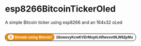# esp8266BitcoinTickerOled
A simple Bitcoin ticker using esp8266 and an 164x32 oLed
<br><br>

<span style="overflow: hidden; border: 1px solid black; -webkit-border-radius: 10px; -moz-border-radius: 10px; border-radius: 10px; padding: 4px; padding-left: 0px; font-family: Arial; font-size: 12px; font-weight: bold; background-color: white;">
	<span style="padding: 4px; padding-left: 8px; background-color: #E98A0A; -webkit-border-radius: 10px; -moz-border-radius: 10px; border-radius: 10px; color: white;">
		<a href="http://www.bitcoin.org/" style="text-decoration: none; color: white;">
			<span style="-webkit-border-radius: 10px; -moz-border-radius: 10px; border-radius: 10px; font-weight: normal; color: white; font-size: 15px; background-color: white; color: #E98A0A; padding: 1px 5px; padding-top: 0px;">&#3647;</span>
			Donate using Bitcoin!
		</a>
	</span>
	<span style="padding: 5px;">
		16owovyKcwKVDrMopfcARwvxvt9LW92pMu
	</span>
</span>
